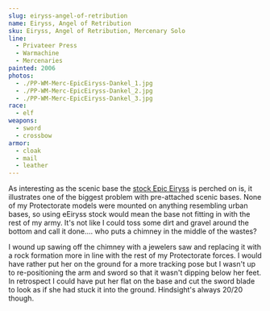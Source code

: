 ```yaml
---
slug: eiryss-angel-of-retribution
name: Eiryss, Angel of Retribution
sku: Eiryss, Angel of Retribution, Mercenary Solo
line:
  - Privateer Press
  - Warmachine
  - Mercenaries
painted: 2006
photos:
  - ./PP-WM-Merc-EpicEiryss-Dankel_1.jpg
  - ./PP-WM-Merc-EpicEiryss-Dankel_2.jpg
  - ./PP-WM-Merc-EpicEiryss-Dankel_3.jpg
race:
  - elf
weapons:
  - sword
  - crossbow
armor:
  - cloak
  - mail
  - leather
---
```


As interesting as the scenic base the [stock Epic Eiryss](http://privateerpress.com/warmachine/gallery/mercenaries/solos/eiryss-angel-of-retribution) is perched on is, it illustrates one of the biggest problem with pre-attached scenic bases. None of my Protectorate models were mounted on anything resembling urban bases, so using eEiryss stock would mean the base not fitting in with the rest of my army. It's not like I could toss some dirt and gravel around the bottom and call it done.... who puts a chimney in the middle of the wastes?

I wound up sawing off the chimney with a jewelers saw and replacing it with a rock formation more in line with the rest of my Protectorate forces. I would have rather put her on the ground for a more tracking pose but I wasn't up to re-positioning the arm and sword so that it wasn't dipping below her feet. In retrospect I could have put her flat on the base and cut the sword blade to look as if she had stuck it into the ground. Hindsight's always 20/20 though.

